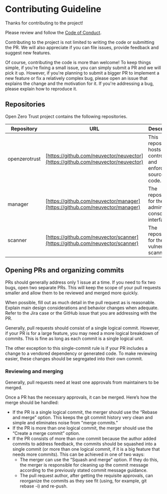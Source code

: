 # Contributing Guideline

Thanks for contributing to the project!

Please review and follow the [Code of Conduct](https://github.com/neuvector/neuvector/blob/main/CODE_OF_CONDUCT.md).

Contributing to the project is not limited to writing the code or submitting the PR. We will also appreciate if you can file issues, provide feedback and suggest new features.

Of course, contributing the code is more than welcome!  To keep things simple, if you're fixing a small issue, you can simply submit a PR and we will pick it up. However, if you're planning to submit a bigger PR to implement a new feature or fix a relatively complex bug, please open an issue that explains the change and the motivation for it. If you're addressing a bug, please explain how to reproduce it.

## Repositories

Open Zero Trust project contains the following repositories.

Repository | URL | Description
-----------|-----|-------------
openzerotrust | [https://github.com/neuvector/neuvector](https://github.com/neuvector/neuvector) | This repository hosts the controller and enforcer source code.
manager | [https://github.com/neuvector/manager](https://github.com/neuvector/manager) | The repository for the admin console UI interface.
scanner | [https://github.com/neuvector/scanner](https://github.com/neuvector/scanner) | The repository for the vulnerability scanner.

## Opening PRs and organizing commits

PRs should generally address only 1 issue at a time. If you need to fix two bugs, open two separate PRs. This will keep the scope of your pull requests smaller and allow them to be reviewed and merged more quickly.

When possible, fill out as much detail in the pull request as is reasonable. Explain main design considerations and behavior changes when adequate. Refer to the Jira case or the GitHub issue that you are addressing with the PR.

Generally, pull requests should consist of a single logical commit. However, if your PR is for a large feature, you may need a more logical breakdown of commits. This is fine as long as each commit is a single logical unit.

The other exception to this single-commit rule is if your PR includes a change to a vendored dependency or generated code. To make reviewing easier, these changes should be segregated into their own commit.

### Reviewing and merging

Generally, pull requests need at least one approvals from maintainers to be merged.

Once a PR has the necessary approvals, it can be merged. Here’s how the merge should be handled:
- If the PR is a single logical commit, the merger should use the “Rebase and merge” option. This keeps the git commit history very clean and simple and eliminates noise from "merge commits."
- If the PR is more than one logical commit, the merger should use the “Create a merge commit” option.
- If the PR consists of more than one commit because the author added commits to address feedback, the commits should be squashed into a single commit (or more than one logical commit, if it is a big feature that needs more commits). This can be achieved in one of two ways:
  - The merger can use the “Squash and merge” option. If they do this, the merger is responsible for cleaning up the commit message according to the previously stated commit message guidance.
  - The pull request author, after getting the requisite approvals, can reorganize the commits as they see fit (using, for example, git rebase -i) and re-push.
